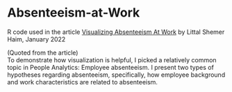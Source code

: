 # Absenteeism-at-Work
R code used in the article [Visualizing Absenteeism At Work](https://www.littalics.com/visualizing-absenteeism-at-work/) by Littal Shemer Haim, January 2022

(Quoted from the article)\
To demonstrate how visualization is helpful, I picked a relatively common topic in People Analytics: Employee absenteeism. I present two types of hypotheses regarding absenteeism, specifically, how employee background and work characteristics are related to absenteeism.
